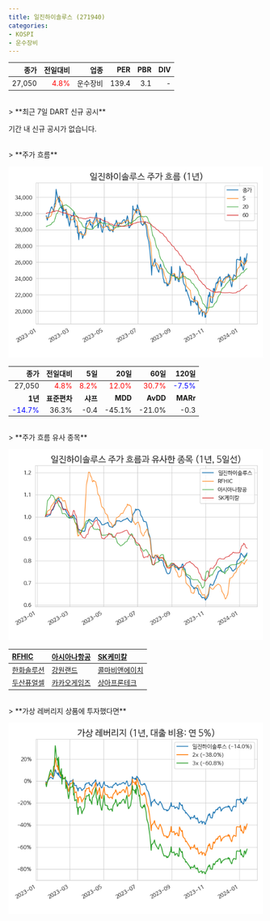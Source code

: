 ```yaml
---
title: 일진하이솔루스 (271940)
categories:
- KOSPI
- 운수장비
---
```


|**종가**|**전일대비**|**업종**|**PER**|**PBR**|**DIV**|
|-------:|-----------:|-------:|------:|------:|------:|
|27,050|<span style="color: red">4.8%</span>|운수장비|139.4|3.1|-|

<!-- more -->

<br>
> **최근 7일 DART 신규 공시<a id="dart"></a>**

기간 내 신규 공시가 없습니다.

<br>
> **주가 흐름<a id="price"></a>**

![271940](/assets/images/stock/271940.png)

|**종가**|**전일대비**|**5일**|**20일**|**60일**|**120일**|
|-------:|-----------:|------:|-------:|-------:|--------:|
| 27,050 | <span style="color: red">4.8%</span> | <span style="color: red">8.2%</span> | <span style="color: red">12.0%</span> | <span style="color: red">30.7%</span> | <span style="color: blue">-7.5%</span> |
|**1년**|**표준편차**|**샤프**|**MDD**|**AvDD**|**MARr**|
| <span style="color: blue">-14.7%</span> | 36.3% | -0.4 | -45.1% | -21.0% | -0.3 |

<br>
> **주가 흐름 유사 종목<a id="corr"></a>**

![271940](/assets/images/stock/271940_corr.png)

| [RFHIC](/218410/) | [아시아나항공](/020560/) | [SK케미칼](/285130/) |
|:---------------------------------------|:---------------------------------------|:---------------------------------------|
| [한화솔루션](/009830/) | [강원랜드](/035250/) | [콜마비앤에이치](/200130/) |
| [두산퓨얼셀](/336260/) | [카카오게임즈](/293490/) | [상아프론테크](/089980/) |

<br>
> **가상 레버리지 상품에 투자했다면<a id="2x"></a>**

![271940](/assets/images/stock/271940_2x.png)

[^corr]: 상관계수를 이용하여 분석하였습니다.